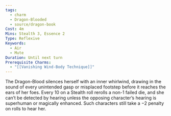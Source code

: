 ```yaml
---
tags:
  - charm
  - Dragon-Blooded
  - source/dragon-book
Cost: 4m
Mins: Stealth 3, Essence 2
Type: Reflexive
Keywords:
  - Air
  - Mute
Duration: Until next turn
Prerequisite Charms:
  - "[[Vanishing Wind-Body Technique]]"
---
```

The Dragon-Blood silences herself with an inner whirlwind, drawing in the sound of every unintended gasp or misplaced footstep before it reaches the ears of her foes. Every 10 on a Stealth roll rerolls a non-1 failed die, and she can’t be detected by hearing unless the opposing character’s hearing is superhuman or magically enhanced. Such characters still take a −2 penalty on rolls to hear her.